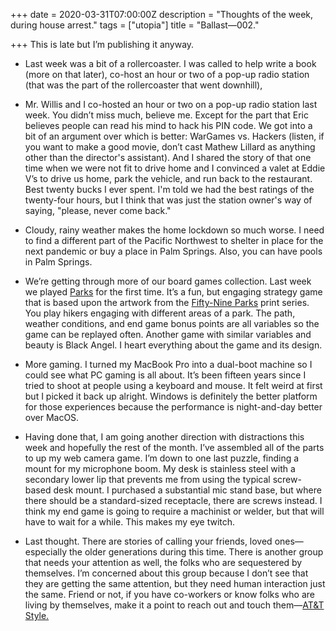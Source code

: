 +++
date = 2020-03-31T07:00:00Z
description = "Thoughts of the week, during house arrest."
tags = ["utopia"]
title = "Ballast—002."

+++
This is late but I’m publishing it anyway.

* Last week was a bit of a rollercoaster. I was called to help write a book (more on that later), co-host an hour or two of a pop-up radio station (that was the part of the rollercoaster that went downhill),


* Mr. Willis and I co-hosted an hour or two on a pop-up radio station last week. You didn’t miss much, believe me. Except for the part that Eric believes people can read his mind to hack his PIN code. We got into a bit of an argument over which is better: WarGames vs. Hackers (listen, if you want to make a good movie, don’t cast Mathew Lillard as anything other than the director's assistant). And I shared the story of that one time when we were not fit to drive home and I convinced a valet at Eddie V’s to drive us home, park the vehicle, and run back to the restaurant. Best twenty bucks I ever spent. I'm told we had the best ratings of the twenty-four hours, but I think that was just the station owner's way of saying, "please, never come back."


* Cloudy, rainy weather makes the home lockdown so much worse. I need to find a different part of the Pacific Northwest to shelter in place for the next pandemic or buy a place in Palm Springs. Also, you can have pools in Palm Springs.


* We’re getting through more of our board games collection. Last week we played [Parks](https://keymastergames.com/parks "Parks") for the first time. It’s a fun, but engaging strategy game that is based upon the artwork from the [Fifty-Nine Parks](https://www.59parks.net "Fifty-Nine Parks") print series. You play hikers engaging with different areas of a park. The path, weather conditions, and end game bonus points are all variables so the game can be replayed often. Another game with similar variables and beauty is Black Angel. I heart everything about the game and its design.


* More gaming. I turned my MacBook Pro into a dual-boot machine so I could see what PC gaming is all about. It’s been fifteen years since I tried to shoot at people using a keyboard and mouse. It felt weird at first but I picked it back up alright. Windows is definitely the better platform for those experiences because the performance is night-and-day better over MacOS.


* Having done that, I am going another direction with distractions this week and hopefully the rest of the month. I’ve assembled all of the parts to up my web camera game. I’m down to one last puzzle, finding a mount for my microphone boom. My desk is stainless steel with a secondary lower lip that prevents me from using the typical screw-based desk mount. I purchased a substantial mic stand base, but where there should be a standard-sized receptacle, there are screws instead. I think my end game is going to require a machinist or welder, but that will have to wait for a while. This makes my eye twitch.


* Last thought. There are stories of calling your friends, loved ones—especially the older generations during this time. There is another group that needs your attention as well, the folks who are sequestered by themselves. I’m concerned about this group because I don’t see that they are getting the same attention, but they need human interaction just the same. Friend or not, if you have co-workers or know folks who are living by themselves, make it a point to reach out and touch them—[AT&T Style.](https://www.youtube.com/watch?v=OapWdclVqEY "AT&T Style")